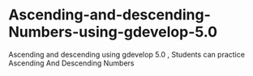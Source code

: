 # Ascending-and-descending-Numbers-using-gdevelop-5.0
Ascending and descending using gdevelop 5.0 , Students can practice Ascending And Descending Numbers
